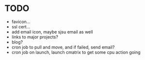 # TODO
- favicon...
- ssl cert...
- add email icon, maybe sjsu email as well
- links to major projects?
- blog?
- cron job to pull and move, and if failed, send email?
- cron job on launch, launch cmatrix to get some cpu action going